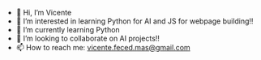 - 👋 Hi, I’m Vicente
- 👀 I’m interested in learning Python for AI and JS for webpage building!!
- 🌱 I’m currently learning Python
- 💞️ I’m looking to collaborate on AI projects!!
- 📫 How to reach me: vicente.feced.mas@gmail.com

<!---
vfmas15/vfmas15 is a ✨ special ✨ repository because its `README.md` (this file) appears on your GitHub profile.
You can click the Preview link to take a look at your changes.
--->
